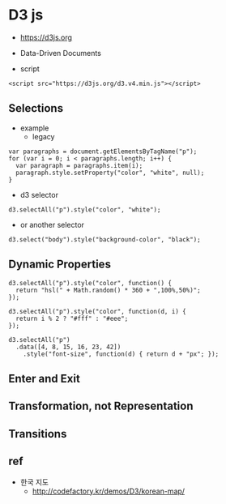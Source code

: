 # D3 js
- https://d3js.org
- Data-Driven Documents

- script
```
<script src="https://d3js.org/d3.v4.min.js"></script>
```


## Selections
- example
  * legacy
```
var paragraphs = document.getElementsByTagName("p");
for (var i = 0; i < paragraphs.length; i++) {
  var paragraph = paragraphs.item(i);
  paragraph.style.setProperty("color", "white", null);
}
```
  * d3 selector
```
d3.selectAll("p").style("color", "white");
```
  * or another selector
```
d3.select("body").style("background-color", "black");
```


## Dynamic Properties
```
d3.selectAll("p").style("color", function() {
  return "hsl(" + Math.random() * 360 + ",100%,50%)";
});
```

```
d3.selectAll("p").style("color", function(d, i) {
  return i % 2 ? "#fff" : "#eee";
});
```

```
d3.selectAll("p")
  .data([4, 8, 15, 16, 23, 42])
    .style("font-size", function(d) { return d + "px"; });
```

## Enter and Exit

## Transformation, not Representation

## Transitions

## ref
- 한국 지도
  * http://codefactory.kr/demos/D3/korean-map/
  

